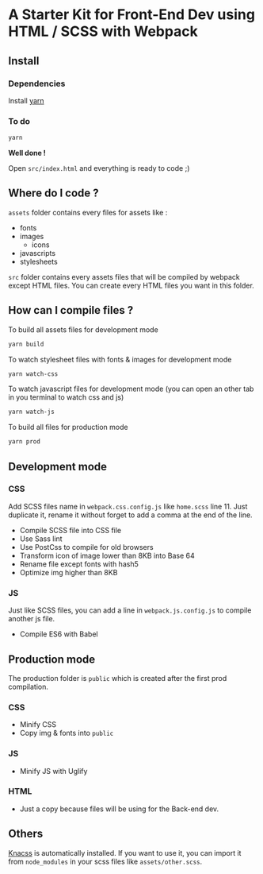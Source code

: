 # A Starter Kit for Front-End Dev using HTML / SCSS with Webpack

## Install
### Dependencies
Install [yarn](https://yarnpkg.com/lang/fr/docs/install)

### To do
```sh
yarn
```
**Well done !**

Open `src/index.html` and everything is ready to code ;)

## Where do I code ?
`assets` folder contains every files for assets like :
- fonts
- images
	- icons
- javascripts
- stylesheets

`src` folder contains every assets files that will be compiled by webpack except HTML files. You can create every HTML files you want in this folder.

## How can I compile files ?
To build all assets files for development mode
```sh
yarn build
```

To watch stylesheet files with fonts & images for development mode
```sh
yarn watch-css
```

To watch javascript files for development mode (you can open an other tab in you terminal to watch css and js)
```sh
yarn watch-js
```

To build all files for production mode
```sh
yarn prod
```

## Development mode
### CSS
Add SCSS files name in `webpack.css.config.js` like `home.scss` line 11. Just duplicate it, rename it without forget to add a comma at the end of the line.

- Compile SCSS file into CSS file
- Use Sass lint
- Use PostCss to compile for old browsers
- Transform icon of image lower than 8KB into Base 64
- Rename file except fonts with hash5
- Optimize img higher than 8KB

### JS
Just like SCSS files, you can add a line in `webpack.js.config.js` to compile another js file.

- Compile ES6 with Babel

## Production mode
The production folder is `public` which is created after the first prod compilation.
### CSS
- Minify CSS
- Copy img & fonts into `public`

### JS
- Minify JS with Uglify

### HTML
- Just a copy because files will be using for the Back-end dev.

## Others
[Knacss](https://www.knacss.com/) is automatically installed. If you want to use it, you can import it from `node_modules` in your scss files like `assets/other.scss`.

